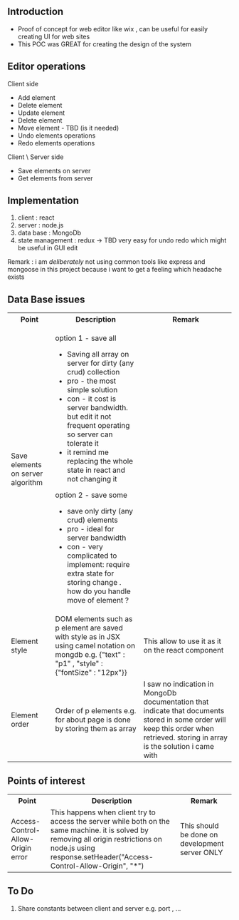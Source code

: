 <h2>Introduction</h2>
<ul>
<li>Proof of concept for web editor like wix , can be useful for easily creating UI for web sites</li>
<li>This POC was GREAT for creating the design of the system</li>
</ul>

<h2>Editor operations</h2>
Client side
<ul>
<li>Add element</li>
<li>Delete element</li>
<li>Update element</li>
<li>Delete element</li>
<li>Move element - TBD (is it needed)</li>
<li>Undo elements operations</li>
<li>Redo elements operations</li>
</ul>

Client \ Server side
<ul>
<li>Save elements on server</li>
<li>Get elements from server</li>
</ul>



<h2>Implementation</h2>
<ol>
<li>client : react</li>
<li>server : node.js </li>
<li>data base : MongoDb</li>
<li>state management : redux -> TBD very easy for undo redo which might be useful in GUI edit</li>
</ol>

Remark : i am _deliberately_ not using common tools like express and mongoose in this project because i want to get a feeling which headache exists 

<h2>Data Base issues</h2>
<table>
  <tr>
    <th>Point</th>
    <th>Description</th>
    <th>Remark</th>
  </tr>
  <tr>
    <td>Save elements on server algorithm</td>
    <td>
<p>option 1 - save all</p>
<ul>
<li>Saving all array on server for dirty (any crud) collection</li>
<li>pro - the most simple solution</li>
<li>con - it cost is server bandwidth. but edit it not frequent operating so server can tolerate it</li>
<li> it remind me replacing the whole state in react and not changing it</li>
</ul>
<p>option 2 - save some</p>
<ul>
<li>save only dirty (any crud) elements</li>
<li>pro - ideal for server bandwidth</li>
<li>con - very complicated to implement: require extra state for storing change . how do you handle move of element ?</li>
</ul>
</td>
  </tr>
  <tr>
    <td>Element style</td>
    <td>DOM elements such as p element are saved with style as in JSX using camel notation on mongdb e.g. {"text" : "p1" , "style" : {"fontSize" : "12px"}}</td>
<td>This allow to use it as it on the react component</td>
  </tr>
 <tr>
    <td>Element order</td>
    <td>Order of p elements e.g. for about page is done by storing them as array</td>
<td>I saw no indication in MongoDb documentation that indicate that documents stored in some order will keep this order when retrieved. storing in array is the solution i came with</td>
  </tr>
</table>



<h2>Points of interest</h2>
<table>
  <tr>
    <th>Point</th>
    <th>Description</th>
    <th>Remark</th>
  </tr>
  <tr>
<tr>
    <td>Access-Control-Allow-Origin error</td>
    <td>This happens when client try to access the server while both on the same machine. it is solved by removing all origin restrictions on node.js using response.setHeader("Access-Control-Allow-Origin", "*")</td>
<td>This should be done on development server ONLY</td>
  </tr>
</table>

<h2>To Do</h2>
<ol>
<li>Share constants between client and server e.g. port , ...</li>
</ol>
